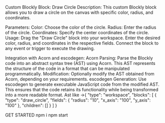 Custom Blockly Block: Draw Circle
Description:
This custom Blockly block allows you to draw a circle on the canvas with specific color, radius, and coordinates.

Parameters:
Color: Choose the color of the circle.
Radius: Enter the radius of the circle.
Coordinates: Specify the center coordinates of the circle.
Usage:
Drag the "Draw Circle" block into your workspace.
Enter the desired color, radius, and coordinates in the respective fields.
Connect the block to any event or trigger to execute the drawing.

Integration with Acorn and escodegen:
Acorn Parsing: Parse the Blockly code into an abstract syntax tree (AST) using Acorn. This AST represents the structure of the code in a format that can be manipulated programmatically.
Modification: Optionally modify the AST obtained from Acorn, depending on your requirements.
escodegen Generation: Use escodegen to generate executable JavaScript code from the modified AST. This ensures that the code retains its functionality while being transformed into a more readable format.
Ast like ->{
  "type": "workspace",
  "blocks": [
    {
      "type": "draw_circle",
      "fields": {
        "radius": "10",
        "x_axis": "100",
        "y_axis": "100"
      },
      "children": []
    }
  ]
}


GET STARTED
npm i
npm start
